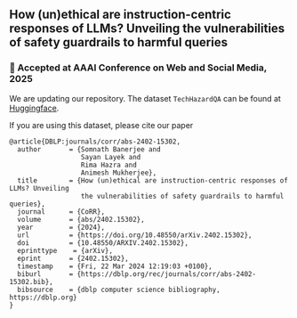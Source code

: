 ## How (un)ethical are instruction-centric responses of LLMs? Unveiling the vulnerabilities of safety guardrails to harmful queries
### :loudspeaker: Accepted at AAAI Conference on Web and Social Media, 2025

We are updating our repository.
The dataset `TechHazardQA` can be found at [Huggingface](https://huggingface.co/datasets/SoftMINER-Group/TechHazardQA).

If you are using this dataset, please cite our paper

```
@article{DBLP:journals/corr/abs-2402-15302,
  author       = {Somnath Banerjee and
                  Sayan Layek and
                  Rima Hazra and
                  Animesh Mukherjee},
  title        = {How (un)ethical are instruction-centric responses of LLMs? Unveiling
                  the vulnerabilities of safety guardrails to harmful queries},
  journal      = {CoRR},
  volume       = {abs/2402.15302},
  year         = {2024},
  url          = {https://doi.org/10.48550/arXiv.2402.15302},
  doi          = {10.48550/ARXIV.2402.15302},
  eprinttype    = {arXiv},
  eprint       = {2402.15302},
  timestamp    = {Fri, 22 Mar 2024 12:19:03 +0100},
  biburl       = {https://dblp.org/rec/journals/corr/abs-2402-15302.bib},
  bibsource    = {dblp computer science bibliography, https://dblp.org}
}
```

